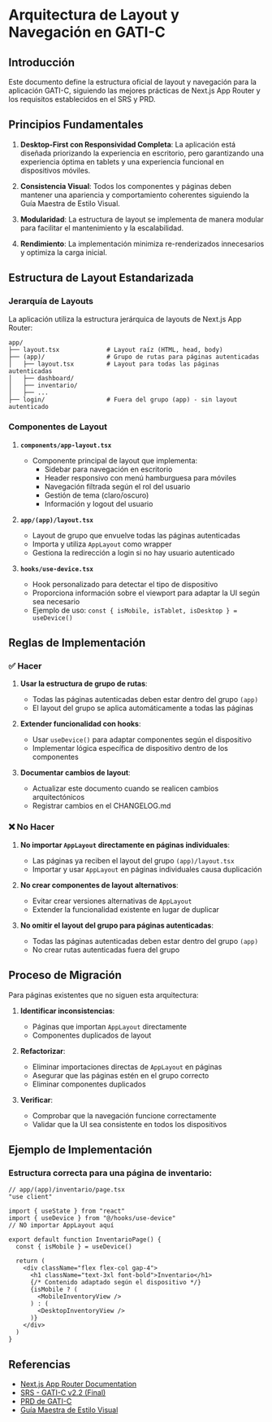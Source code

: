 # Arquitectura de Layout y Navegación en GATI-C

## Introducción

Este documento define la estructura oficial de layout y navegación para la aplicación GATI-C, siguiendo las mejores prácticas de Next.js App Router y los requisitos establecidos en el SRS y PRD.

## Principios Fundamentales

1. **Desktop-First con Responsividad Completa**: La aplicación está diseñada priorizando la experiencia en escritorio, pero garantizando una experiencia óptima en tablets y una experiencia funcional en dispositivos móviles.

2. **Consistencia Visual**: Todos los componentes y páginas deben mantener una apariencia y comportamiento coherentes siguiendo la Guía Maestra de Estilo Visual.

3. **Modularidad**: La estructura de layout se implementa de manera modular para facilitar el mantenimiento y la escalabilidad.

4. **Rendimiento**: La implementación minimiza re-renderizados innecesarios y optimiza la carga inicial.

## Estructura de Layout Estandarizada

### Jerarquía de Layouts

La aplicación utiliza la estructura jerárquica de layouts de Next.js App Router:

```
app/
├── layout.tsx             # Layout raíz (HTML, head, body)
├── (app)/                 # Grupo de rutas para páginas autenticadas
│   ├── layout.tsx         # Layout para todas las páginas autenticadas
│   ├── dashboard/
│   ├── inventario/
│   ├── ...
├── login/                 # Fuera del grupo (app) - sin layout autenticado
```

### Componentes de Layout

1. **`components/app-layout.tsx`**
   - Componente principal de layout que implementa:
     - Sidebar para navegación en escritorio
     - Header responsivo con menú hamburguesa para móviles
     - Navegación filtrada según el rol del usuario
     - Gestión de tema (claro/oscuro)
     - Información y logout del usuario

2. **`app/(app)/layout.tsx`**
   - Layout de grupo que envuelve todas las páginas autenticadas
   - Importa y utiliza `AppLayout` como wrapper
   - Gestiona la redirección a login si no hay usuario autenticado

3. **`hooks/use-device.tsx`**
   - Hook personalizado para detectar el tipo de dispositivo
   - Proporciona información sobre el viewport para adaptar la UI según sea necesario
   - Ejemplo de uso: `const { isMobile, isTablet, isDesktop } = useDevice()`

## Reglas de Implementación

### ✅ Hacer

1. **Usar la estructura de grupo de rutas**:
   - Todas las páginas autenticadas deben estar dentro del grupo `(app)`
   - El layout del grupo se aplica automáticamente a todas las páginas

2. **Extender funcionalidad con hooks**:
   - Usar `useDevice()` para adaptar componentes según el dispositivo
   - Implementar lógica específica de dispositivo dentro de los componentes

3. **Documentar cambios de layout**:
   - Actualizar este documento cuando se realicen cambios arquitectónicos
   - Registrar cambios en el CHANGELOG.md

### ❌ No Hacer

1. **No importar `AppLayout` directamente en páginas individuales**:
   - Las páginas ya reciben el layout del grupo `(app)/layout.tsx`
   - Importar y usar `AppLayout` en páginas individuales causa duplicación

2. **No crear componentes de layout alternativos**:
   - Evitar crear versiones alternativas de `AppLayout`
   - Extender la funcionalidad existente en lugar de duplicar

3. **No omitir el layout del grupo para páginas autenticadas**:
   - Todas las páginas autenticadas deben estar dentro del grupo `(app)`
   - No crear rutas autenticadas fuera del grupo

## Proceso de Migración

Para páginas existentes que no siguen esta arquitectura:

1. **Identificar inconsistencias**:
   - Páginas que importan `AppLayout` directamente
   - Componentes duplicados de layout

2. **Refactorizar**:
   - Eliminar importaciones directas de `AppLayout` en páginas
   - Asegurar que las páginas estén en el grupo correcto
   - Eliminar componentes duplicados

3. **Verificar**:
   - Comprobar que la navegación funcione correctamente
   - Validar que la UI sea consistente en todos los dispositivos

## Ejemplo de Implementación

### Estructura correcta para una página de inventario:

```tsx
// app/(app)/inventario/page.tsx
"use client"

import { useState } from "react"
import { useDevice } from "@/hooks/use-device"
// NO importar AppLayout aquí

export default function InventarioPage() {
  const { isMobile } = useDevice()
  
  return (
    <div className="flex flex-col gap-4">
      <h1 className="text-3xl font-bold">Inventario</h1>
      {/* Contenido adaptado según el dispositivo */}
      {isMobile ? (
        <MobileInventoryView />
      ) : (
        <DesktopInventoryView />
      )}
    </div>
  )
}
```

## Referencias

- [Next.js App Router Documentation](https://nextjs.org/docs/app)
- [SRS - GATI-C v2.2 (Final)](./03-srs.md)
- [PRD de GATI-C](./02-prd.md)
- [Guía Maestra de Estilo Visual](./05-visual-style-guide.md) 
